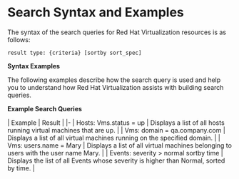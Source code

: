 # Search Syntax and Examples

The syntax of the search queries for Red Hat Virtualization resources is as follows:

`result type: {criteria} [sortby sort_spec]`

**Syntax Examples**

The following examples describe how the search query is used and help you to understand how Red Hat Virtualization assists with building search queries.


**Example Search Queries**

| Example | Result |
|-
| Hosts: Vms.status = up | Displays a list of all hosts running virtual machines that are up. |
| Vms: domain = qa.company.com | Displays a list of all virtual machines running on the specified domain. |
| Vms: users.name = Mary | Displays a list of all virtual machines belonging to users with the user name Mary. |
| Events: severity &gt; normal sortby time | Displays the list of all Events whose severity is higher than Normal, sorted by time. |
